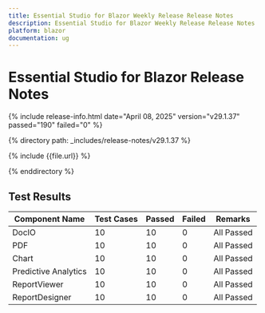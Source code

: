 ```yaml
---
title: Essential Studio for Blazor Weekly Release Release Notes  
description: Essential Studio for Blazor Weekly Release Release Notes  
platform: blazor
documentation: ug
---
```


# Essential Studio for Blazor  Release Notes  

{% include release-info.html date="April 08, 2025"  version="v29.1.37" passed="190" failed="0" %} 

{% directory path: _includes/release-notes/v29.1.37 %}

{% include {{file.url}} %}

{% enddirectory %}

## Test Results

| Component Name | Test Cases | Passed | Failed | Remarks |
|---------------|------------|--------|--------|---------|
| DocIO | 10 | 10 | 0 | All Passed |
| PDF | 10 | 10 | 0 | All Passed |
| Chart | 10 | 10 | 0 | All Passed |
| Predictive Analytics | 10 | 10 | 0 | All Passed |
| ReportViewer | 10 | 10 | 0 | All Passed |
| ReportDesigner | 10 | 10 | 0 | All Passed |